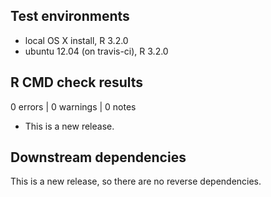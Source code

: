 ## Test environments
* local OS X install, R 3.2.0
* ubuntu 12.04 (on travis-ci), R 3.2.0

## R CMD check results
0 errors | 0 warnings | 0 notes

* This is a new release.

## Downstream dependencies
This is a new release, so there are no reverse dependencies.